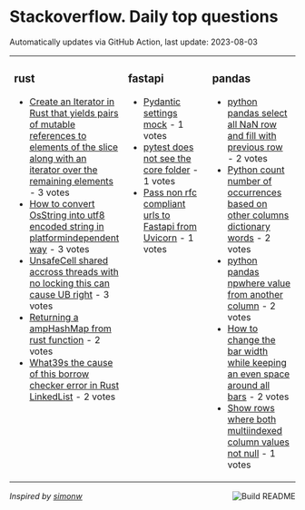 # Stackoverflow. Daily top questions 

Automatically updates via GitHub Action, last update: <!-- date starts -->2023-08-03<!-- date ends -->


<table><tr><td valign="top" width="33%">

### rust
<!-- rust starts -->
* [Create an Iterator in Rust that yields pairs of mutable references to elements of the slice along with an iterator over the remaining elements](https://stackoverflow.com/questions/76827846/create-an-iterator-in-rust-that-yields-pairs-of-mutable-references-to-elements-o) - 3 votes
* [How to convert OsString into utf8 encoded string in platformindependent way](https://stackoverflow.com/questions/76824839/how-to-convert-osstring-into-utf-8-encoded-string-in-platform-independent-way) - 3 votes
* [UnsafeCell shared accross threads with no locking  this can cause UB right](https://stackoverflow.com/questions/76818542/unsafecell-shared-accross-threads-with-no-locking-this-can-cause-ub-right) - 3 votes
* [Returning a ampHashMap from rust function](https://stackoverflow.com/questions/76823714/returning-a-hashmap-from-rust-function) - 2 votes
* [What39s the cause of this borrow checker error in Rust LinkedList](https://stackoverflow.com/questions/76827966/whats-the-cause-of-this-borrow-checker-error-in-rust-linkedlist) - 2 votes
<!-- rust ends -->
</td><td valign="top" width="34%">


### fastapi
<!-- fastapi starts -->
* [Pydantic settings mock](https://stackoverflow.com/questions/76829991/pydantic-settings-mock) - 1 votes
* [pytest does not see the core folder](https://stackoverflow.com/questions/76828253/pytest-does-not-see-the-core-folder) - 1 votes
* [Pass non rfc compliant urls to Fastapi from Uvicorn](https://stackoverflow.com/questions/76821837/pass-non-rfc-compliant-urls-to-fastapi-from-uvicorn) - 1 votes
<!-- fastapi ends -->
</td><td valign="top" width="34%">


### pandas
<!-- pandas starts -->
* [python pandas select all NaN row and fill with previous row](https://stackoverflow.com/questions/76828644/python-pandas-select-all-nan-row-and-fill-with-previous-row) - 2 votes
* [Python count number of occurrences based on other columns dictionary words](https://stackoverflow.com/questions/76826939/python-count-number-of-occurrences-based-on-other-columns-dictionary-words) - 2 votes
* [python pandas npwhere value from another column](https://stackoverflow.com/questions/76817633/python-pandas-np-where-value-from-another-column) - 2 votes
* [How to change the bar width while keeping an even space around all bars](https://stackoverflow.com/questions/76831055/how-to-change-the-bar-width-while-keeping-an-even-space-around-all-bars) - 2 votes
* [Show rows where both multiindexed column values not null](https://stackoverflow.com/questions/76816191/show-rows-where-both-multi-indexed-column-values-not-null) - 1 votes
<!-- pandas ends -->
</td></tr></table>

<a href="https://github.com/hp0404/hp0404/actions"><img src="https://github.com/hp0404/hp0404/workflows/Build%20README/badge.svg" align="right" alt="Build README"></a> <p>*Inspired by  [simonw](https://github.com/simonw/simonw)*</p>
